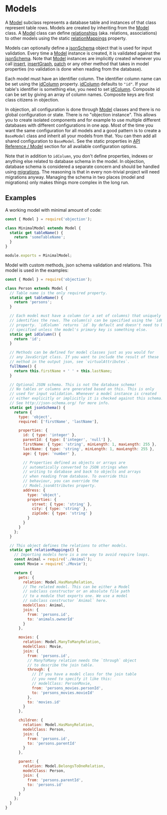 # Models

A [Model](/api/model/) subclass represents a database table and instances of that class represent table rows. Models are created by inheriting from the [Model](/api/model/) class. A [Model](/api/model/) class can define [relationships](/guide/relations.html) (aka. relations, associations) to other models using the static [relationMappings](/api/model/static-properties.html#static-relationmappings) property.

Models can optionally define a [jsonSchema](/api/model/static-properties.html#static-jsonschema) object that is used for input validation. Every time a [Model](/api/model/) instance is created, it is validated against the [jsonSchema](/api/model/static-properties.html#static-tablename). Note that [Model](/api/model/) instances are implicitly created whenever you call [insert](/api/query-builder/mutate-methods.html#insert), [insertGraph](/api/query-builder/mutate-methods.html#insertgraph), [patch](/api/query-builder/mutate-methods.html#patch) or any other method that takes in model properties (no validation is done when reading from the database).

Each model must have an identifier column. The identifier column name can be set using the [idColumn](/api/model/static-properties.html#static-idcolumn) property. [idColumn](/api/model/static-properties.html#static-idcolumn) defaults to `"id"`. If your table's identifier is something else, you need to set [idColumn](/api/model/static-properties.html#static-idcolumn). Composite id can be set by giving an array of column names. Composite keys are first class citizens in objection.

In objection, all configuration is done through [Model](/api/model/) classes and there is no global configuration or state. There is no "objection instance". This allows you to create isolated components and for example to use multiple different databases with different configurations in one app. Most of the time you want the same configuration for all models and a good pattern is to create a `BaseModel` class and inherit all your models from that. You can then add all shared configuration to `BaseModel`. See the static properties in [API Reference / Model](/api/model/static-properties.html#static-tablename) section for all available configuration options.

Note that in addition to `idColumn`, you don't define properties, indexes or anything else related to database schema in the model. In objection, database schema is considered a separate concern and should be handled using [migrations](https://knexjs.org/#Migrations). The reasoning is that in every non-trivial project will need migrations anyway. Managing the schema in two places (model and migrations) only makes things more complex in the long run.

## Examples

A working model with minimal amount of code:

```js
const { Model } = require('objection');

class MinimalModel extends Model {
  static get tableName() {
    return 'someTableName';
  }
}

module.exports = MinimalModel;
```

Model with custom methods, json schema validation and relations. This model is used in the examples:

```js
const { Model } = require('objection');

class Person extends Model {
  // Table name is the only required property.
  static get tableName() {
    return 'persons';
  }

  // Each model must have a column (or a set of columns) that uniquely
  // identifies the rows. The column(s) can be specified using the `idColumn`
  // property. `idColumn` returns `id` by default and doesn't need to be
  // specified unless the model's primary key is something else.
  static get idColumn() {
    return 'id';
  }

  // Methods can be defined for model classes just as you would for
  // any JavaScript class. If you want to include the result of these
  // method in the output json, see `virtualAttributes`.
  fullName() {
    return this.firstName + ' ' + this.lastName;
  }

  // Optional JSON schema. This is not the database schema!
  // No tables or columns are generated based on this. This is only
  // used for input validation. Whenever a model instance is created
  // either explicitly or implicitly it is checked against this schema.
  // See http://json-schema.org/ for more info.
  static get jsonSchema() {
    return {
      type: 'object',
      required: ['firstName', 'lastName'],

      properties: {
        id: { type: 'integer' },
        parentId: { type: ['integer', 'null'] },
        firstName: { type: 'string', minLength: 1, maxLength: 255 },
        lastName: { type: 'string', minLength: 1, maxLength: 255 },
        age: { type: 'number' },

        // Properties defined as objects or arrays are
        // automatically converted to JSON strings when
        // writing to database and back to objects and arrays
        // when reading from database. To override this
        // behaviour, you can override the
        // Model.jsonAttributes property.
        address: {
          type: 'object',
          properties: {
            street: { type: 'string' },
            city: { type: 'string' },
            zipCode: { type: 'string' }
          }
        }
      }
    };
  }

  // This object defines the relations to other models.
  static get relationMappings() {
    // Importing models here is a one way to avoid require loops.
    const Animal = require('./Animal');
    const Movie = require('./Movie');

    return {
      pets: {
        relation: Model.HasManyRelation,
        // The related model. This can be either a Model
        // subclass constructor or an absolute file path
        // to a module that exports one. We use a model
        // subclass constructor `Animal` here.
        modelClass: Animal,
        join: {
          from: 'persons.id',
          to: 'animals.ownerId'
        }
      },

      movies: {
        relation: Model.ManyToManyRelation,
        modelClass: Movie,
        join: {
          from: 'persons.id',
          // ManyToMany relation needs the `through` object
          // to describe the join table.
          through: {
            // If you have a model class for the join table
            // you need to specify it like this:
            // modelClass: PersonMovie,
            from: 'persons_movies.personId',
            to: 'persons_movies.movieId'
          },
          to: 'movies.id'
        }
      },

      children: {
        relation: Model.HasManyRelation,
        modelClass: Person,
        join: {
          from: 'persons.id',
          to: 'persons.parentId'
        }
      },

      parent: {
        relation: Model.BelongsToOneRelation,
        modelClass: Person,
        join: {
          from: 'persons.parentId',
          to: 'persons.id'
        }
      }
    };
  }
}
```
